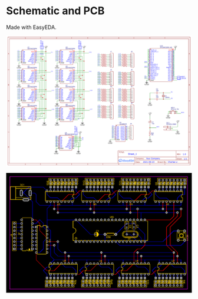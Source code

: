 Schematic and PCB
====================

Made with EasyEDA.

![Schematic](schematic.png)

![PCB](pcb.png)
